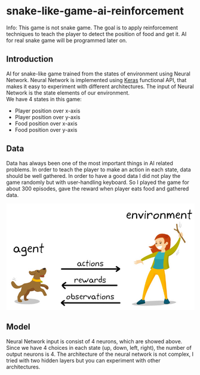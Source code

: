 # snake-like-game-ai-reinforcement

Info: This game is not snake game. The goal is to apply reinforcement techniques to teach the player to detect the position of food and get it. AI for real snake game will be programmed later on.

## Introduction
AI for snake-like game trained from the states of environment using Neural Network. Neural Network is implemented using [Keras](https://keras.io/) functional API, that makes it easy to experiment with different architectures. The input of Neural Network is the state elements of our environment. <br/> We have 4 states in this game:

* Player position over x-axis
* Player position over y-axis
* Food position over x-axis
* Food position over y-axis


## Data
Data has always been one of the most important things in AI related problems. In order to teach the player to make an action in each state, data should be well gathered. In order to have a good data I did not play the game randomly but with user-handling keyboard. So I played the game for about 300 episodes, gave the reward when player eats food and gathered data.  

<!-- ![](imgs/reinfo_learning.png) -->

<img src="./imgs/reinfo_learning.png" alt="Screenshot" style="max-width:100%;">

## Model

Neural Network input is consist of 4 neurons, which are showed above. Since we have 4 choices in each state (up, down, left, right), the number of output neurons is 4. The architecture of the neural network is not complex, I tried with two hidden layers but you can experiment with other architectures.




